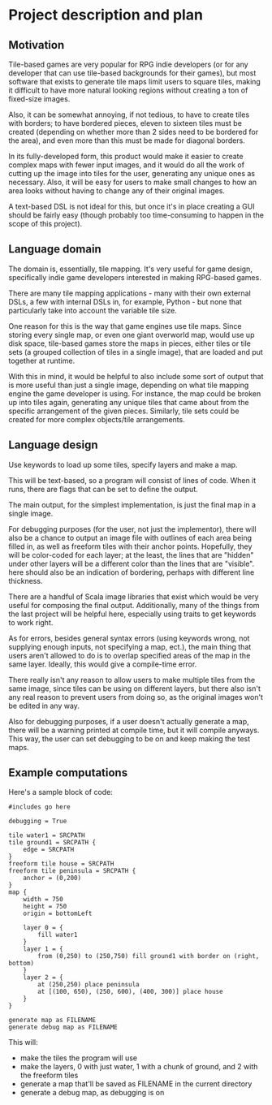 # Project description and plan

## Motivation

Tile-based games are very popular for RPG indie developers (or for any developer that can use tile-based backgrounds for their games), but most software that exists to generate tile maps limit users to square tiles, making it difficult to have more natural looking regions without creating a ton of fixed-size images.

Also, it can be somewhat annoying, if not tedious, to have to create tiles with borders; to have bordered pieces, eleven to sixteen tiles must be created (depending on whether more than 2 sides need to be bordered for the area), and even more than this must be made for diagonal borders.

In its fully-developed form, this product would make it easier to create complex maps with fewer input images, and it would do all the work of cutting up the image into tiles for the user, generating any unique ones as necessary.
Also, it will be easy for users to make small changes to how an area looks without having to change any of their original images.

A text-based DSL is not ideal for this, but once it's in place creating a GUI should be fairly easy (though probably too time-consuming to happen in the scope of this project).

## Language domain

The domain is, essentially, tile mapping. It's very useful for game design, specifically indie game developers interested in making RPG-based games.

There are many tile mapping applications - many with their own external DSLs, a few with internal DSLs in, for example, Python - but none that particularly take into account the variable tile size.

One reason for this is the way that game engines use tile maps. Since storing every single map, or even one giant overworld map, would use up disk space, tile-based games store the maps in pieces, either tiles or tile sets (a grouped collection of tiles in a single image), that are loaded and put together at runtime.

With this in mind, it would be helpful to also include some sort of output that is more useful than just a single image, depending on what tile mapping engine the game developer is using.
For instance, the map could be broken up into tiles again, generating any unique tiles that came about from the specific arrangement of the given pieces.
Similarly, tile sets could be created for more complex objects/tile arrangements.

## Language design

Use keywords to load up some tiles, specify layers and make a map.

This will be text-based, so a program will consist of lines of code. When it runs, there are flags that can be set to define the output.

The main output, for the simplest implementation, is just the final map in a single image.

For debugging purposes (for the user, not just the implementor), there will also be a chance to output an image file with outlines of each area being filled in, as well as freeform tiles with their anchor points. Hopefully, they will be color-coded for each layer; at the least, the lines that are "hidden" under other layers will be a different color than the lines that are "visible". 
here should also be an indication of bordering, perhaps with different line thickness.

There are a handful of Scala image libraries that exist which would be very useful for composing the final output. Additionally, many of the things from the last project will be helpful here, especially using traits to get keywords to work right.

As for errors, besides general syntax errors (using keywords wrong, not supplying enough inputs, not specifying a map, ect.), the main thing that users aren't allowed to do is to overlap specified areas of the map in the same layer. Ideally, this would give a compile-time error.

There really isn't any reason to allow users to make multiple tiles from the same image, since tiles can be using on different layers, but there also isn't any real reason to prevent users from doing so, as the original images won't be edited in any way.

Also for debugging purposes, if a user doesn't actually generate a map, there will be a warning printed at compile time, but it will compile anyways. This way, the user can set debugging to be on and keep making the test maps.


## Example computations

Here's a sample block of code:

```
#includes go here

debugging = True

tile water1 = SRCPATH
tile ground1 = SRCPATH {
	edge = SRCPATH
}
freeform tile house = SRCPATH
freeform tile peninsula = SRCPATH {
	anchor = (0,200)
}
map {
	width = 750
	height = 750
	origin = bottomLeft

	layer 0 = {
		fill water1
	}
	layer 1 = {
		from (0,250) to (250,750) fill ground1 with border on (right, bottom)
	}
	layer 2 = {
		at (250,250) place peninsula
		at [(100, 650), (250, 600), (400, 300)] place house
	}
}

generate map as FILENAME
generate debug map as FILENAME

```

This will:
* make the tiles the program will use
* make the layers, 0 with just water, 1 with a chunk of ground, and 2 with the freeform tiles
* generate a map that'll be saved as FILENAME in the current directory
* generate a debug map, as debugging is on
